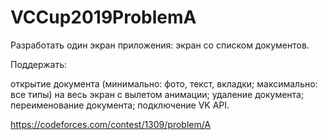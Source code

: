 # VCCup2019ProblemA

Разработать один экран приложения: экран со списком документов.

Поддержать:

открытие документа (минимально: фото, текст, вкладки; максимально: все типы) на весь экран с вылетом анимации;
удаление документа;
переименование документа;
подключение VK API.

https://codeforces.com/contest/1309/problem/A
